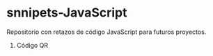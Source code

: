 # snnipets-JavaScript
Repositorio con retazos de código JavaScript para futuros proyectos.

1. Código QR
